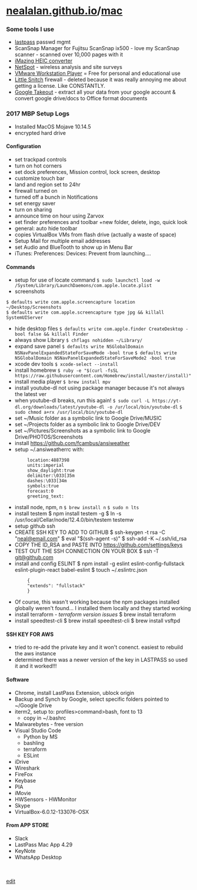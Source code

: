 # [nealalan.github.io](https://nealalan.github.io)/[mac](https://nealalan.github.io/mac)

### Some tools I use
- [lastpass](https://lastpass.com) passwd mgmt
- ScanSnap Manager for Fujitsu ScanSnap ix500 - love my ScanSnap scanner - scanned over 10,000 pages with it
- [iMazing HEIC converter](https://itunes.apple.com/us/app/imazing-heic-converter/id1292198261?mt=12)
- [NetSpot](https://www.netspotapp.com/download-mac.html) - wireless analysis and site surveys
- [VMware Workstation Player](https://www.vmware.com/go/downloadworkstationplayer) = Free for personal and educational use
- [Little Snitch](https://www.obdev.at/products/littlesnitch) firewall - deleted because it was really annoying me about getting a license. Like CONSTANTLY.
- [Google Takeout](https://takeout.google.com) - extract all your data from your google account & convert google drive/docs to Office format documents

### 2017 MBP Setup Logs

- Installed MacOS Mojave 10.14.5
- encrypted hard drive

#### Configuration
- set trackpad controls
- turn on hot corners
- set dock preferences, Mission control, lock screen, desktop
- customize touch bar
- land and region set to 24hr
- firewall turned on
- turned off a bunch in Notifications
- set energy saver 
- turn on sharing
- announce time on hour using Zarvox
- set finder preferences and toolbar +new folder, delete, ingo, quick look
- general: auto hide toolbar
- copies VirtualBox VMs from flash drive (actually a waste of space)
- Setup Mail for multiple email addresses
- set Audio and BlueTooth to show up in Menu Bar
- iTunes: Preferences: Devices: Prevent from launching....

#### Commands
- setup for use of locate command
```$ sudo launchctl load -w /System/Library/LaunchDaemons/com.apple.locate.plist```
- screenshots
```
$ defaults write com.apple.screencapture location ~/Desktop/Screenshots
$ defaults write com.apple.screencapture type jpg && killall SystemUIServer
```
- hide desktop files
`$ defaults write com.apple.finder CreateDesktop -bool false && killall Finder`
- always show Library
`$ chflags nohidden ~/Library/`
- expand save panel
`$ defaults write NSGlobalDomain NSNavPanelExpandedStateForSaveMode -bool true`
`$ defaults write NSGlobalDomain NSNavPanelExpandedStateForSaveMode2 -bool true`
- xcode dev tools
`$ xcode-select --install`
- install homebrew
`$ ruby -e "$(curl -fsSL https://raw.githubusercontent.com/Homebrew/install/master/install)"`
- install media player
`$ brew install mpv`
- install youtube-dl not using package manager because it's not always the latest ver
- when youtube-dl breaks, run this again!
`$ sudo curl -L https://yt-dl.org/downloads/latest/youtube-dl -o /ur/local/bin/youtube-dl`
`$ sudo chmod a+rx /usr/local/bin/youtube-dl`
- set ~/Music folder as a symbolic link to Google Drive/MUSIC
- set ~/Projects folder as a symbolic link to Google Drive/DEV
- set ~/Pictures/Screenshots as a symbolic link to Google Drive/PHOTOS/Screenshots
- install https://github.com/fcambus/ansiweather
- setup ~/.ansiweatherrc with: 
```
        location:4887398
        units:imperial
        show_daylight:true
        delimiter:\033[35m
        dashes:\033[34m
        symbols:true
        forecast:0
        greeting_text: 
```
- install node, npm, n
`$ brew install n`
`$ sudo n lts`
- install testem
$ npm install testem -g
$ ln -s /usr/local/Cellar/node/12.4.0/bin/testem testemw
- setup github ssh
- CREATE SSH KEY TO ADD TO GITHUB
$ ssh-keygen -t rsa -C "neal@email.com"
$ eval "$(ssh-agent -s)"
$ ssh-add -K ~/.ssh/id_rsa
- COPY THE ID_RSA and PASTE INTO https://github.com/settings/keys
- TEST OUT THE SSH CONNECTION ON YOUR BOX
$ ssh -T git@github.com
- install and config ESLINT
$ npm install -g eslint eslint-config-fullstack eslint-plugin-react babel-eslint
$ touch ~/.eslintrc.json
```
        {
        "extends": "fullstack"
        }
```

- Of course, this wasn't working because the npm packages installed globally weren't found... I installed them locally and they started working
- install terraform - *terraform version issues* 
$ brew install terraform
- install speedtest-cli
$ brew install speedtest-cli
$ brew install vsftpd

#### SSH KEY FOR AWS
- tried to re-add the private key and it won't conenct. easiest to rebuild the aws instance
- determined there was a newer version of the key in LASTPASS so used it and it worked!!!

#### Software
- Chrome, install LastPass Extension, ublock origin
- Backup and Synch by Google, select specific folders pointed to ~/Google Drive
- iterm2, setup to: profiles>command>bash, font to 13
  - copy in ~/.bashrc
- Malwarebytes - free version
- Visual Studio Code
  - Python by MS
  - bashling
  - terraform
  - ESLint
- iDrive
- Wireshark
- FireFox
- Keybase
- PIA
- iMovie
- HWSensors - HWMonitor
- Skype
- VirtualBox-6.0.12-133076-OSX

#### From APP STORE
- Slack
- LastPass Mac App 4.29
- KeyNote
- WhatsApp Desktop




<br><br>
[edit](https://github.com/nealalan/nealalan.github.io/edit/master/mac/README.md)

